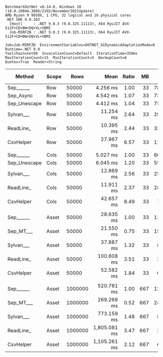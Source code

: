 ```

BenchmarkDotNet v0.14.0, Windows 10 (10.0.19044.3086/21H2/November2021Update)
AMD Ryzen 9 9950X, 1 CPU, 32 logical and 16 physical cores
.NET SDK 9.0.103
  [Host]     : .NET 9.0.3 (9.0.325.11113), X64 RyuJIT AVX-512F+CD+BW+DQ+VL+VBMI
  Job-MIRFZN : .NET 9.0.3 (9.0.325.11113), X64 RyuJIT AVX-512F+CD+BW+DQ+VL+VBMI

Job=Job-MIRFZN  EnvironmentVariables=DOTNET_GCDynamicAdaptationMode=0  Runtime=.NET 9.0  
Toolchain=net90  InvocationCount=Default  IterationTime=350ms  
MaxIterationCount=15  MinIterationCount=5  WarmupCount=6  
Quotes=True  Reader=String  

```
| Method       | Scope | Rows    | Mean         | Ratio | MB  | MB/s   | ns/row | Allocated     | Alloc Ratio |
|------------- |------ |-------- |-------------:|------:|----:|-------:|-------:|--------------:|------------:|
| Sep______    | Row   | 50000   |     4.256 ms |  1.00 |  33 | 7841.7 |   85.1 |       1.18 KB |        1.00 |
| Sep_Async    | Row   | 50000   |     4.542 ms |  1.07 |  33 | 7348.9 |   90.8 |       1.18 KB |        1.00 |
| Sep_Unescape | Row   | 50000   |     4.412 ms |  1.04 |  33 | 7565.9 |   88.2 |       1.18 KB |        1.00 |
| Sylvan___    | Row   | 50000   |    11.254 ms |  2.64 |  33 | 2965.7 |  225.1 |       7.67 KB |        6.49 |
| ReadLine_    | Row   | 50000   |    10.395 ms |  2.44 |  33 | 3210.8 |  207.9 |  108778.75 KB |   92,057.39 |
| CsvHelper    | Row   | 50000   |    27.967 ms |  6.57 |  33 | 1193.5 |  559.3 |         20 KB |       16.93 |
|              |       |         |              |       |     |        |        |               |             |
| Sep______    | Cols  | 50000   |     5.027 ms |  1.00 |  33 | 6639.8 |  100.5 |       1.18 KB |        1.00 |
| Sep_Unescape | Cols  | 50000   |     6.045 ms |  1.20 |  33 | 5521.9 |  120.9 |       1.18 KB |        1.00 |
| Sylvan___    | Cols  | 50000   |    12.869 ms |  2.56 |  33 | 2593.6 |  257.4 |       7.68 KB |        6.51 |
| ReadLine_    | Cols  | 50000   |    11.911 ms |  2.37 |  33 | 2802.1 |  238.2 |  108778.73 KB |   92,133.52 |
| CsvHelper    | Cols  | 50000   |    42.657 ms |  8.49 |  33 |  782.5 |  853.1 |     445.66 KB |      377.47 |
|              |       |         |              |       |     |        |        |               |             |
| Sep______    | Asset | 50000   |    28.635 ms |  1.00 |  33 | 1165.6 |  572.7 |   13802.66 KB |        1.00 |
| Sep_MT___    | Asset | 50000   |    21.550 ms |  0.75 |  33 | 1548.8 |  431.0 |   13996.79 KB |        1.01 |
| Sylvan___    | Asset | 50000   |    37.887 ms |  1.32 |  33 |  881.0 |  757.7 |   13962.27 KB |        1.01 |
| ReadLine_    | Asset | 50000   |   100.608 ms |  3.51 |  33 |  331.8 | 2012.2 |   122304.8 KB |        8.86 |
| CsvHelper    | Asset | 50000   |    52.582 ms |  1.84 |  33 |  634.8 | 1051.6 |   13971.77 KB |        1.01 |
|              |       |         |              |       |     |        |        |               |             |
| Sep______    | Asset | 1000000 |   520.781 ms |  1.00 | 667 | 1282.1 |  520.8 |  266669.03 KB |        1.00 |
| Sep_MT___    | Asset | 1000000 |   269.269 ms |  0.52 | 667 | 2479.7 |  269.3 |  269483.11 KB |        1.01 |
| Sylvan___    | Asset | 1000000 |   773.159 ms |  1.48 | 667 |  863.6 |  773.2 |     266825 KB |        1.00 |
| ReadLine_    | Asset | 1000000 | 1,805.081 ms |  3.47 | 667 |  369.9 | 1805.1 | 2442319.44 KB |        9.16 |
| CsvHelper    | Asset | 1000000 | 1,105.261 ms |  2.12 | 667 |  604.1 | 1105.3 |  266833.18 KB |        1.00 |
